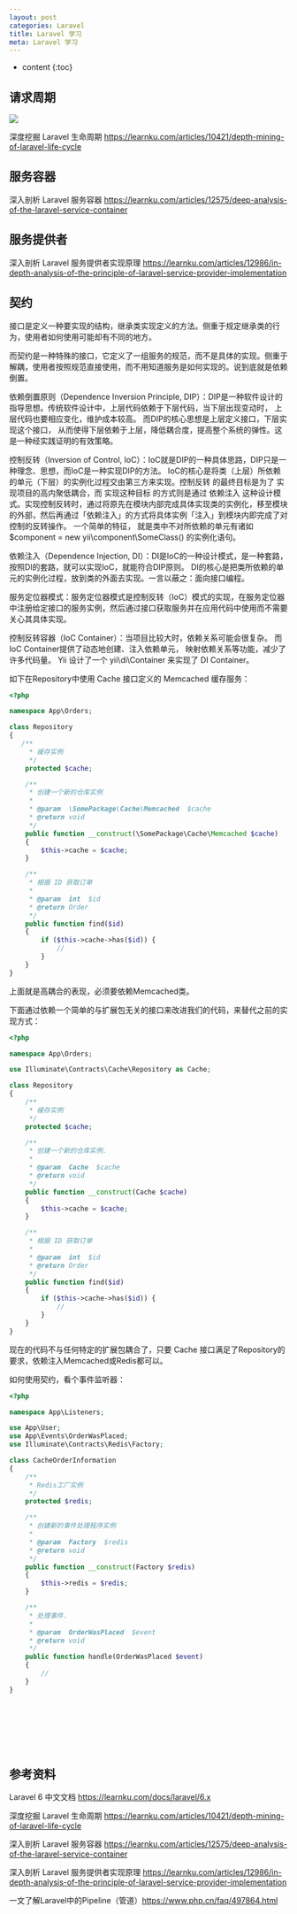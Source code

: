 ```yaml
---
layout: post
categories: Laravel
title: Laravel 学习
meta: Laravel 学习
---
```

* content
{:toc}

## 请求周期 

![]({{site.baseurl}}/images/Laravel/20250512181251.png)

深度挖掘 Laravel 生命周期 <https://learnku.com/articles/10421/depth-mining-of-laravel-life-cycle>




## 服务容器 

深入剖析 Laravel 服务容器 <https://learnku.com/articles/12575/deep-analysis-of-the-laravel-service-container>


## 服务提供者 

深入剖析 Laravel 服务提供者实现原理 <https://learnku.com/articles/12986/in-depth-analysis-of-the-principle-of-laravel-service-provider-implementation>


## 契约

接口是定义一种要实现的结构，继承类实现定义的方法。侧重于规定继承类的行为，使用者如何使用可能却有不同的地方。

而契约是一种特殊的接口，它定义了一组服务的规范，而不是具体的实现。侧重于解耦，使用者按照规范直接使用，而不用知道服务是如何实现的。说到底就是依赖倒置。

依赖倒置原则（Dependence Inversion Principle, DIP）：DIP是一种软件设计的指导思想。传统软件设计中，上层代码依赖于下层代码，当下层出现变动时， 上层代码也要相应变化，维护成本较高。 而DIP的核心思想是上层定义接口，下层实现这个接口， 从而使得下层依赖于上层，降低耦合度，提高整个系统的弹性。这是一种经实践证明的有效策略。

控制反转（Inversion of Control, IoC）：IoC就是DIP的一种具体思路，DIP只是一种理念、思想，而IoC是一种实现DIP的方法。 IoC的核心是将类（上层）所依赖的单元（下层）的实例化过程交由第三方来实现。控制反转 的最终目标是为了 实现项目的高内聚低耦合，而 实现这种目标 的方式则是通过 依赖注入 这种设计模式。实现控制反转时，通过将原先在模块内部完成具体实现类的实例化，移至模块的外部，然后再通过「依赖注入」的方式将具体实例「注入」到模块内即完成了对控制的反转操作。 一个简单的特征， 就是类中不对所依赖的单元有诸如 $component = new yii\component\SomeClass() 的实例化语句。

依赖注入（Dependence Injection, DI）：DI是IoC的一种设计模式，是一种套路，按照DI的套路，就可以实现IoC，就能符合DIP原则。 DI的核心是把类所依赖的单元的实例化过程，放到类的外面去实现。一言以蔽之：面向接口编程。

服务定位器模式：服务定位器模式是控制反转（IoC）模式的实现，在服务定位器中注册给定接口的服务实例，然后通过接口获取服务并在应用代码中使用而不需要关心其具体实现。

控制反转容器（IoC Container）：当项目比较大时，依赖关系可能会很复杂。 而IoC Container提供了动态地创建、注入依赖单元， 映射依赖关系等功能，减少了许多代码量。 Yii 设计了一个 yii\di\Container 来实现了 DI Container。

如下在Repository中使用 Cache 接口定义的 Memcached 缓存服务：
```php
<?php

namespace App\Orders;

class Repository
{
   /**
     * 缓存实例
     */
    protected $cache;

    /**
     * 创建一个新的仓库实例
     *
     * @param  \SomePackage\Cache\Memcached  $cache
     * @return void
     */
    public function __construct(\SomePackage\Cache\Memcached $cache)
    {
        $this->cache = $cache;
    }

    /**
     * 根据 ID 获取订单
     *
     * @param  int  $id
     * @return Order
     */
    public function find($id)
    {
        if ($this->cache->has($id)) {
            //
        }
    }
}
```

上面就是高耦合的表现，必须要依赖Memcached类。

下面通过依赖一个简单的与扩展包无关的接口来改进我们的代码，来替代之前的实现方式：
```php
<?php

namespace App\Orders;

use Illuminate\Contracts\Cache\Repository as Cache;

class Repository
{
    /**
     * 缓存实例
     */
    protected $cache;

    /**
     * 创建一个新的仓库实例.
     *
     * @param  Cache  $cache
     * @return void
     */
    public function __construct(Cache $cache)
    {
        $this->cache = $cache;
    }

    /**
     * 根据 ID 获取订单
     *
     * @param  int  $id
     * @return Order
     */
    public function find($id)
    {
        if ($this->cache->has($id)) {
            //
        }
    }
}
```

现在的代码不与任何特定的扩展包耦合了，只要 Cache 接口满足了Repository的要求，依赖注入Memcached或Redis都可以。

如何使用契约，看个事件监听器：
```php
<?php

namespace App\Listeners;

use App\User;
use App\Events\OrderWasPlaced;
use Illuminate\Contracts\Redis\Factory;

class CacheOrderInformation
{
    /**
     * Redis工厂实例
     */
    protected $redis;

    /**
     * 创建新的事件处理程序实例
     *
     * @param  Factory  $redis
     * @return void
     */
    public function __construct(Factory $redis)
    {
        $this->redis = $redis;
    }

    /**
     * 处理事件.
     *
     * @param  OrderWasPlaced  $event
     * @return void
     */
    public function handle(OrderWasPlaced $event)
    {
        //
    }
}
```


<br/><br/><br/><br/><br/>
## 参考资料

Laravel 6 中文文档  <https://learnku.com/docs/laravel/6.x>

深度挖掘 Laravel 生命周期 <https://learnku.com/articles/10421/depth-mining-of-laravel-life-cycle>

深入剖析 Laravel 服务容器 <https://learnku.com/articles/12575/deep-analysis-of-the-laravel-service-container>

深入剖析 Laravel 服务提供者实现原理 <https://learnku.com/articles/12986/in-depth-analysis-of-the-principle-of-laravel-service-provider-implementation>

一文了解Laravel中的Pipeline（管道）<https://www.php.cn/faq/497864.html>

